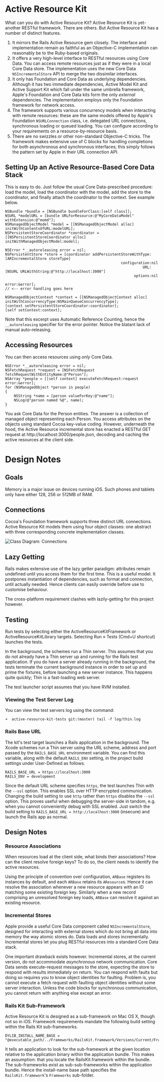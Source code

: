 # Active Resource Kit

What can you do with Active Resource Kit?  Active Resource Kit is yet-another
RESTful framework. There are others. But Active Resource Kit has a number of
distinct features.

1. It mirrors the Rails Active Resource gem closely. The interface and
implementation remain as faithful as an Objective-C implementation can
reasonably be to the Ruby-based originals.
2. It offers a very high-level interface to RESTful resources using Core
Data. You can access remote resources just as if they were in a local Core
Data store. The implementation uses the new Core Data `NSIncrementalStore`
API to merge the two dissimilar interfaces.
3. It only has Foundation and Core Data as underlying dependencies. Although
it has two immediate dependencies, Active Model Kit and Active Support Kit
which fall under the same umbrella framework, Apple's Foundation and Core
Data kits form the only _external_ dependencies. The implementation employs
only the Foundation framework for network access.
4. The framework supports various concurrency models when interacting with
remote resources: these are the same models offered by Apple's Foundation
`NSURLConnection` class, i.e. delegated URL connections, synchronous loading or
queued loading. You can configure according to your requirements on a
resource-by-resource basis.
5. There are no swizzles or other non-standard Objective-C tricks. The
framework makes extensive use of C blocks for handling completions for both
asynchronous and synchronous interfaces; this simply follows the pattern set
by Apple in their URL connection API.

## Setting Up an Active Resource-Based Core Data Stack

This is easy to do. Just follow the usual Core Data-prescribed procedure:
load the model, load the coordinator with the model, add the store to the
coordinator, and finally attach the coordinator to the context. See example
below.

	NSBundle *bundle = [NSBundle bundleForClass:[self class]];
	NSURL *modelURL = [bundle URLForResource:@"MyCoreDataModel" withExtension:@"momd"];
	NSManagedObjectModel *model = [[NSManagedObjectModel alloc] initWithContentsOfURL:modelURL];
	NSPersistentStoreCoordinator *coordinator = [[NSPersistentStoreCoordinator alloc] initWithManagedObjectModel:model];

	NSError *__autoreleasing error = nil;
	NSPersistentStore *store = [coordinator addPersistentStoreWithType:[ARIncrementalStore storeType]
	                                                     configuration:nil
	                                                               URL:[NSURL URLWithString:@"http://localhost:3000"]
	                                                           options:nil
	                                                             error:&error];
	// <-- error handling goes here

	NSManagedObjectContext *context = [[NSManagedObjectContext alloc] initWithConcurrencyType:NSMainQueueConcurrencyType];
	[context setPersistentStoreCoordinator:coordinator];
	[self setContext:context];

Note that this excerpt uses Automatic Reference Counting, hence the
`__autoreleasing` specifier for the error pointer. Notice the blatant lack of
manual auto-releasing.

## Accessing Resources

You can then access resources using _only_ Core Data.

	NSError *__autoreleasing error = nil;
	NSFetchRequest *request = [NSFetchRequest fetchRequestWithEntityName:@"Person"];
	NSArray *people = [[self context] executeFetchRequest:request error:&error];
	for (NSManagedObject *person in people)
	{
	    NSString *name = [person valueForKey:@"name"];
	    NSLog(@"person named %@", name);
	}

You ask Core Data for the Person entities. The answer is a collection of
managed object representing each Person. You access attributes on the objects
using standard Cocoa key-value coding. However, underneath the hood, the
Active Resource incremental store has enacted a RESTful GET request at
http://localhost:3000/people.json, decoding and caching the active resources
at the client side.

# Design Notes

## Goals

Memory is a major issue on devices running iOS. Such phones and tablets only 
have either 128, 256 or 512MB of RAM.

## Connections

Cocoa's Foundation framework supports three distinct URL connections. Active 
Resource Kit models them using four object classes: one abstract with three 
corresponding concrete implementation classes.

![Class Diagram: Connections](https://github.com/royratcliffe/ActiveResourceKit/raw/master/Documents/Class_Diagram__Connections.png)

## Lazy Getting

Rails makes extensive use of the lazy getter paradigm: attributes remain 
undefined until you access them for the first time. This is a useful model. It 
postpones instantiation of dependencies, such as format and connection, until 
actually needed. Hence clients can easily override before use to customise 
behaviour.

The cross-platform requirement clashes with lazily-getting for this project 
however.

## Testing

Run tests by selecting either the ActiveResourceKitFramework or
ActiveResourceKitLibrary targets. Selecting Run » Tests (Cmd+U shortcut)
launches the tests.

In the background, the schemes run a Thin server. This assumes that you do not
already have a Thin server up and running for the Rails test application. If you
do have a server already running in the background, the tests terminate the
current background instance in order to set up and prime the fixtures, before
launching a new server instance. This happens quite quickly; Thin is a
fast-loading web server.

The test launcher script assumes that you have RVM installed.

### Viewing the Test Server Log

You can view the test servers log using the command:

	➜  active-resource-kit-tests git:(master) tail -f log/thin.log

### Rails Base URL

The kit's test target launches a Rails application in the background. The Xcode 
schemes run a Thin server using the URL scheme, address and port passed by the 
`RAILS_BASE_URL` environment variable. You can find this variable, along with 
the default `RAILS_ENV` setting, in the project build settings under 
User-Defined as follows.

	RAILS_BASE_URL = https://localhost:3000
	RAILS_ENV = development

Since the default URL scheme specifies `https`, the test launches Thin with the 
`--ssl` option. This enables SSL over HTTP encrypted communication. Changing 
the build setting to use `http` rather than `https` disables the `--ssl` 
option. This proves useful when debugging the server-side in tandom, e.g. when 
you cannot conveniently debug with SSL enabled. Just switch the build setting 
to `RAILS_BASE_URL = http://localhost:3000` (insecure) and launch the Rails app 
as normal.

## Design Notes

### Resource Associations

When resources load at the client side, what binds their associations? How can
the client resolve foreign keys? To do so, the client needs to identify the
active resources.

Using the principle of convention over configuration, `ARBase` registers its
instances by default, and each `ARBase` retains its `AResource`s. Hence it can
resolve the association whenever a new resource appears with an ID matching some
existing foreign key. Similarly when a new record comprising an unresolved
foreign key loads, `ARBase` can resolve it against an existing resource.

### Incremental Stores

Apple provide a useful Core Data component called `NSIncrementalStore`, designed
for interacting with external stores which do not bring all data into memory the
way atomic stores do. Data loads and stores incrementally. Incremental stores
let you plug RESTful resources into a standard Core Data stack.

One important drawback exists however. Incremental stores, at the current
version, do not accommodate _asynchronous_ network communication. Core Data
sends execute-request messages to the store, expecting the store to respond with
results immediately on return. You can respond with faults but doing so requires
you to know object identities for faulting. Problem is, you cannot execute a
fetch request with faulting object identities without some server interaction.
Unless the code blocks for synchronous communication, you cannot return with
anything else except an error.

### Rails Kit Sub-Framework

Active Resource Kit is designed as a sub-framework on Mac OS X, though not so in
iOS. Framework requirements mandate the following build setting within the Rails
Kit sub-frameworks.

	DYLIB_INSTALL_NAME_BASE = "@executable_path/../Frameworks/RailsKit.framework/Versions/Current/Frameworks"

It tells an application to look for the sub-framework at the given location
relative to the application binary within the application bundle. This makes an
assumption: that you locate the RailsKit.framework within the bundle. The
sub-frameworks exist as sub-sub-frameworks within the application bundle. Hence
the install-name base path specifies the `RailsKit.framework`'s `Frameworks`
sub-folder.

